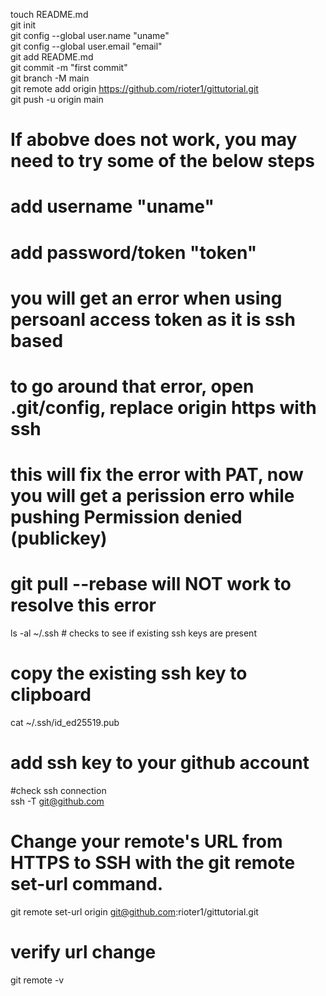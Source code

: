 touch README.md  
git init  
git config --global user.name "uname"  
git config --global user.email "email"  
git add README.md  
git commit -m "first commit"  
git branch -M main  
git remote add origin https://github.com/rioter1/gittutorial.git  
git push -u origin main  

# If abobve does not work, you may need to try some of the below steps
# add username "uname"  
# add password/token "token"  
# you will get an error when using persoanl access token as it is ssh based  
# to go around that error, open .git/config, replace origin https with ssh  
# this will fix the error with PAT, now you will get a perission erro while pushing Permission denied (publickey)  
# git pull --rebase will NOT work to resolve this error  
ls -al ~/.ssh # checks to see if existing ssh keys are present  
# copy the existing ssh key to clipboard  
cat ~/.ssh/id_ed25519.pub  
# add ssh key to your github account  
#check ssh connection   
ssh -T git@github.com  
# Change your remote's URL from HTTPS to SSH with the git remote set-url command.  
git remote set-url origin git@github.com:rioter1/gittutorial.git  
# verify url change   
git remote -v  

